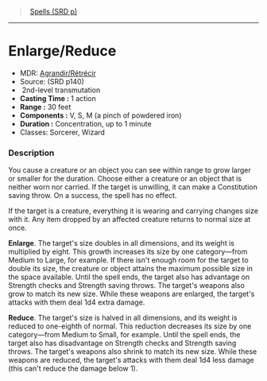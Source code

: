 ﻿---
!SpellItem
Family: SpellVO
Level: 2
Type: transmutation
CastingTime: 1 action
Range: 30 feet
Components: V, S, M (a pinch of powdered iron)
Duration: Concentration, up to 1 minute
Classes: Sorcerer, Wizard
Id: spells_vo.md#enlargereduce
ParentLink: spells_vo.md#spells-srd-p
Name: Enlarge/Reduce
ParentName: Spells (SRD p)
NameLevel: 1
AltName: '[Agrandir/Rétrécir](hd_spells_agrandirretrecir.md)'
Source: (SRD p140)
Attributes: {}
AttributesDictionary: >+
  {}

---
> [Spells (SRD p)](srd_spells.md)

---

# Enlarge/Reduce

- MDR: [Agrandir/Rétrécir](hd_spells_agrandirretrecir.md)
- Source: (SRD p140)
-  2nd-level transmutation
- **Casting Time :** 1 action
- **Range :** 30 feet
- **Components :** V, S, M (a pinch of powdered iron)
- **Duration :** Concentration, up to 1 minute
- Classes: Sorcerer, Wizard

### Description

You cause a creature or an object you can see within range to grow larger or smaller for the duration. Choose either a creature or an object that is neither worn nor carried. If the target is unwilling, it can make a Constitution saving throw. On a success, the spell has no effect.

If the target is a creature, everything it is wearing and carrying changes size with it. Any item dropped by an affected creature returns to normal size at once.

**Enlarge**. The target's size doubles in all dimensions, and its weight is multiplied by eight. This growth increases its size by one category—from Medium to Large, for example. If there isn't enough room for the target to double its size, the creature or object attains the maximum possible size in the space available. Until the spell ends, the target also has advantage on Strength checks and Strength saving throws. The target's weapons also grow to match its new size. While these weapons are enlarged, the target's attacks with them deal 1d4 extra damage.

**Reduce**. The target's size is halved in all dimensions, and its weight is reduced to one-eighth of normal. This reduction decreases its size by one category—from Medium to Small, for example. Until the spell ends, the target also has disadvantage on Strength checks and Strength saving throws. The target's weapons also shrink to match its new size. While these weapons are reduced, the target's attacks with them deal 1d4 less damage (this can't reduce the damage below 1).

